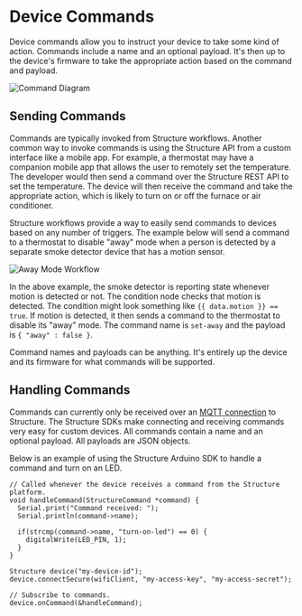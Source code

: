 # Device Commands

Device commands allow you to instruct your device to take some kind of action. Commands include a name and an optional payload. It's then up to the device's firmware to take the appropriate action based on the command and payload.

![Command Diagram](/images/devices/command-diagram.png "Command Diagram")

## Sending Commands

Commands are typically invoked from Structure workflows. Another common way to invoke commands is using the Structure API from a custom interface like a mobile app. For example, a thermostat may have a companion mobile app that allows the user to remotely set the temperature. The developer would then send a command over the Structure REST API to set the temperature. The device will then receive the command and take the appropriate action, which is likely to turn on or off the furnace or air conditioner.

Structure workflows provide a way to easily send commands to devices based on any number of triggers. The example below will send a command to a thermostat to disable "away" mode when a person is detected by a separate smoke detector device that has a motion sensor.

![Away Mode Workflow](/images/devices/away-mode-workflow.png "Away Mode Workflow")

In the above example, the smoke detector is reporting state whenever motion is detected or not. The condition node checks that motion is detected. The condition might look something like `{{ data.motion }} == true`. If motion is detected, it then sends a command to the thermostat to disable its "away" mode. The command name is `set-away` and the payload is `{ "away" : false }`.

Command names and payloads can be anything. It's entirely up the device and its firmware for what commands will be supported.


## Handling Commands

Commands can currently only be received over an [MQTT connection](/mqtt.md) to Structure. The Structure SDKs make connecting and receiving commands very easy for custom devices. All commands contain a name and an optional payload. All payloads are JSON objects.

Below is an example of using the Structure Arduino SDK to handle a command and turn on an LED.

```arduino
// Called whenever the device receives a command from the Structure platform.
void handleCommand(StructureCommand *command) {
  Serial.print("Command received: ");
  Serial.println(command->name);

  if(strcmp(command->name, "turn-on-led") == 0) {
    digitalWrite(LED_PIN, 1);
  }
}

Structure device("my-device-id");
device.connectSecure(wifiClient, "my-access-key", "my-access-secret");

// Subscribe to commands.
device.onCommand(&handleCommand);
```
